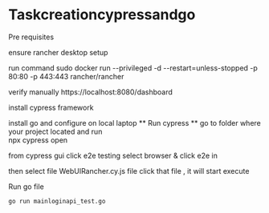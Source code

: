 # Taskcreationcypressandgo

Pre requisites 

ensure rancher desktop  setup  


run command 
sudo docker run --privileged -d --restart=unless-stopped -p 80:80 -p 443:443 rancher/rancher

verify  manually https://localhost:8080/dashboard

install cypress framework 

install go and configure on local laptop
** Run cypress **
 go to folder where your project  located and run  
                    npx cypress open
                    
                    
from cypress gui  click e2e testing select browser & click e2e in <selected browser>
  
then select file WebUIRancher.cy.js file click that file , it will start execute 

 
 Run go file 
 
    go run mainloginapi_test.go
